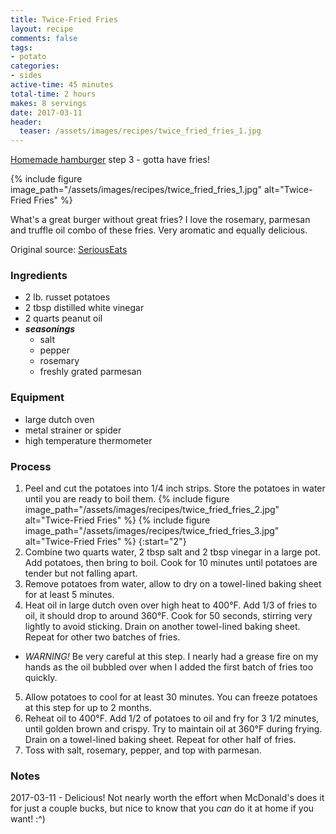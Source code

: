 ```yaml
---
title: Twice-Fried Fries
layout: recipe
comments: false
tags:
- potato
categories:
- sides
active-time: 45 minutes
total-time: 2 hours
makes: 8 servings
date: 2017-03-11
header:
  teaser: /assets/images/recipes/twice_fried_fries_1.jpg
---
```

[Homemade hamburger](/blog/homemade-hamburgers/) step 3 - gotta have fries!

<!--more-->

{% include figure image_path="/assets/images/recipes/twice_fried_fries_1.jpg" alt="Twice-Fried Fries" %}

What's a great burger without great fries? I love the rosemary, parmesan and truffle oil combo of these fries. Very aromatic and equally delicious.

Original source: [SeriousEats](http://www.seriouseats.com/recipes/2010/05/perfect-french-fries-recipe.html)

### Ingredients
+ 2 lb. russet potatoes
+ 2 tbsp distilled white vinegar
+ 2 quarts peanut oil
+ ***seasonings***
  + salt
  + pepper
  + rosemary
  + freshly grated parmesan

### Equipment
+ large dutch oven
+ metal strainer or spider
+ high temperature thermometer

### Process
1. Peel and cut the potatoes into 1/4 inch strips. Store the potatoes in water until you are ready to boil them.
{% include figure image_path="/assets/images/recipes/twice_fried_fries_2.jpg" alt="Twice-Fried Fries" %}
{% include figure image_path="/assets/images/recipes/twice_fried_fries_3.jpg" alt="Twice-Fried Fries" %}
{:start="2"}
2. Combine two quarts water, 2 tbsp salt and 2 tbsp vinegar in a large pot. Add potatoes, then bring to boil. Cook for 10 minutes until potatoes are tender but not falling apart.
3. Remove potatoes from water, allow to dry on a towel-lined baking sheet for at least 5 minutes.
4. Heat oil in large dutch oven over high heat to 400&deg;F. Add 1/3 of fries to oil, it should drop to around 360&deg;F. Cook for 50 seconds, stirring very lightly to avoid sticking. Drain on another towel-lined baking sheet. Repeat for other two batches of fries.
  + *WARNING!* Be very careful at this step. I nearly had a grease fire on my hands as the oil bubbled over when I added the first batch of fries too quickly.
5. Allow potatoes to cool for at least 30 minutes. You can freeze potatoes at this step for up to 2 months.
6. Reheat oil to 400&deg;F. Add 1/2 of potatoes to oil and fry for 3 1/2 minutes, until golden brown and crispy. Try to maintain oil at 360&deg;F during frying. Drain on a towel-lined baking sheet. Repeat for other half of fries.
7. Toss with salt, rosemary, pepper, and top with parmesan.

### Notes
2017-03-11 - Delicious! Not nearly worth the effort when McDonald's does it for just a couple bucks, but nice to know that you _can_ do it at home if you want! :^)
